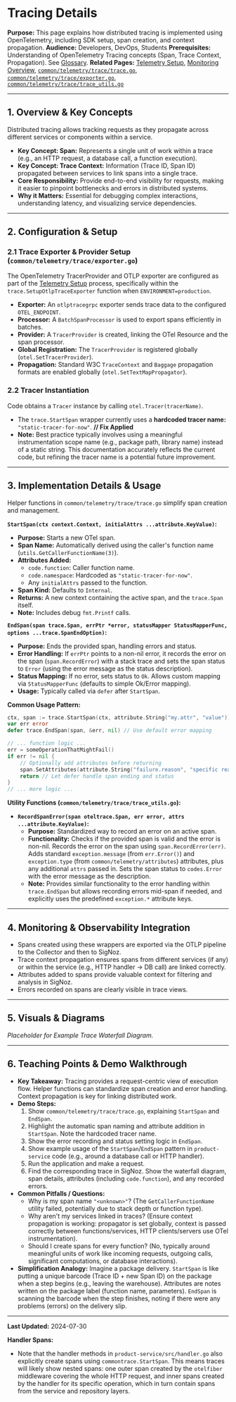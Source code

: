# Tracing Details

**Purpose:** This page explains how distributed tracing is implemented using OpenTelemetry, including SDK setup, span creation, and context propagation.
**Audience:** Developers, DevOps, Students
**Prerequisites:** Understanding of OpenTelemetry Tracing concepts (Span, Trace Context, Propagation). See [Glossary](../Glossary.md).
**Related Pages:** [Telemetry Setup](./Telemetry%20Setup.md), [Monitoring Overview](./README.md), [`common/telemetry/trace/trace.go`](../../common/telemetry/trace/trace.go), [`common/telemetry/trace/exporter.go`](../../common/telemetry/trace/exporter.go), [`common/telemetry/trace/trace_utils.go`](../../common/telemetry/trace/trace_utils.go)

---

## 1. Overview & Key Concepts

Distributed tracing allows tracking requests as they propagate across different services or components within a service.

*   **Key Concept: Span:** Represents a single unit of work within a trace (e.g., an HTTP request, a database call, a function execution).
*   **Key Concept: Trace Context:** Information (Trace ID, Span ID) propagated between services to link spans into a single trace.
*   **Core Responsibility:** Provide end-to-end visibility for requests, making it easier to pinpoint bottlenecks and errors in distributed systems.
*   **Why it Matters:** Essential for debugging complex interactions, understanding latency, and visualizing service dependencies.

---

## 2. Configuration & Setup

### 2.1 Trace Exporter & Provider Setup (`common/telemetry/trace/exporter.go`)

The OpenTelemetry TracerProvider and OTLP exporter are configured as part of the [Telemetry Setup](./Telemetry%20Setup.md) process, specifically within the `trace.SetupOtlpTraceExporter` function when `ENVIRONMENT=production`.

*   **Exporter:** An `otlptracegrpc` exporter sends trace data to the configured `OTEL_ENDPOINT`.
*   **Processor:** A `BatchSpanProcessor` is used to export spans efficiently in batches.
*   **Provider:** A `TracerProvider` is created, linking the OTel Resource and the span processor.
*   **Global Registration:** The `TracerProvider` is registered globally (`otel.SetTracerProvider`).
*   **Propagation:** Standard W3C `TraceContext` and `Baggage` propagation formats are enabled globally (`otel.SetTextMapPropagator`).

### 2.2 Tracer Instantiation

Code obtains a `Tracer` instance by calling `otel.Tracer(tracerName)`.
*   The `trace.StartSpan` wrapper currently uses a **hardcoded tracer name:** `"static-tracer-for-now"`. **// Fix Applied**
*   **Note:** Best practice typically involves using a meaningful instrumentation scope name (e.g., package path, library name) instead of a static string. This documentation accurately reflects the current code, but refining the tracer name is a potential future improvement.

---

## 3. Implementation Details & Usage

Helper functions in `common/telemetry/trace/trace.go` simplify span creation and management.

**`StartSpan(ctx context.Context, initialAttrs ...attribute.KeyValue)`:**
*   **Purpose:** Starts a new OTel span.
*   **Span Name:** Automatically derived using the caller's function name (`utils.GetCallerFunctionName(3)`).
*   **Attributes Added:**
    *   `code.function`: Caller function name.
    *   `code.namespace`: Hardcoded as `"static-tracer-for-now"`.
    *   Any `initialAttrs` passed to the function.
*   **Span Kind:** Defaults to `Internal`.
*   **Returns:** A new context containing the active span, and the `trace.Span` itself.
*   **Note:** Includes debug `fmt.Printf` calls.

**`EndSpan(span trace.Span, errPtr *error, statusMapper StatusMapperFunc, options ...trace.SpanEndOption)`:**
*   **Purpose:** Ends the provided span, handling errors and status.
*   **Error Handling:** If `errPtr` points to a non-nil error, it records the error on the span (`span.RecordError`) with a stack trace and sets the span status to `Error` (using the error message as the status description).
*   **Status Mapping:** If no error, sets status to `Ok`. Allows custom mapping via `StatusMapperFunc` (defaults to simple Ok/Error mapping).
*   **Usage:** Typically called via `defer` after `StartSpan`.

**Common Usage Pattern:**
```go
ctx, span := trace.StartSpan(ctx, attribute.String("my.attr", "value"))
var err error
defer trace.EndSpan(span, &err, nil) // Use default error mapping

// ... function logic ...
err = someOperationThatMightFail()
if err != nil {
    // Optionally add attributes before returning
    span.SetAttributes(attribute.String("failure.reason", "specific reason"))
    return // Let defer handle span ending and status
}
// ... more logic ...
```

**Utility Functions (`common/telemetry/trace/trace_utils.go`):**
*   **`RecordSpanError(span oteltrace.Span, err error, attrs ...attribute.KeyValue)`:**
    *   **Purpose:** Standardized way to record an error on an active span.
    *   **Functionality:** Checks if the provided span is valid and the error is non-nil. Records the error on the span using `span.RecordError(err)`. Adds standard `exception.message` (from `err.Error()`) and `exception.type` (from `common/telemetry/attributes`) attributes, plus any additional `attrs` passed in. Sets the span status to `codes.Error` with the error message as the description.
    *   **Note:** Provides similar functionality to the error handling within `trace.EndSpan` but allows recording errors mid-span if needed, and explicitly uses the predefined `exception.*` attribute keys.

---

## 4. Monitoring & Observability Integration

*   Spans created using these wrappers are exported via the OTLP pipeline to the Collector and then to SigNoz.
*   Trace context propagation ensures spans from different services (if any) or within the service (e.g., HTTP handler -> DB call) are linked correctly.
*   Attributes added to spans provide valuable context for filtering and analysis in SigNoz.
*   Errors recorded on spans are clearly visible in trace views.

---

## 5. Visuals & Diagrams

<!-- 
[USER ACTION REQUIRED]
Insert actual screenshot from SigNoz showing a trace waterfall for a product-service request.
Example: Should show nested spans like otelfiber -> handler -> service -> repository -> db spans.

Example Markdown:
![Example Trace Waterfall](../assets/images/trace_waterfall_example.png)
*Fig 1: Example Trace Waterfall Diagram from SigNoz.*
-->

*Placeholder for Example Trace Waterfall Diagram.*

---

## 6. Teaching Points & Demo Walkthrough

*   **Key Takeaway:** Tracing provides a request-centric view of execution flow. Helper functions can standardize span creation and error handling. Context propagation is key for linking distributed work.
*   **Demo Steps:**
    1.  Show `common/telemetry/trace/trace.go`, explaining `StartSpan` and `EndSpan`.
    2.  Highlight the automatic span naming and attribute addition in `StartSpan`. Note the hardcoded tracer name.
    3.  Show the error recording and status setting logic in `EndSpan`.
    4.  Show example usage of the `StartSpan`/`EndSpan` pattern in `product-service` code (e.g., around a database call or HTTP handler).
    5.  Run the application and make a request.
    6.  Find the corresponding trace in SigNoz. Show the waterfall diagram, span details, attributes (including `code.function`), and any recorded errors.
*   **Common Pitfalls / Questions:**
    *   Why is my span name `"<unknown>"`? (The `GetCallerFunctionName` utility failed, potentially due to stack depth or function type).
    *   Why aren't my services linked in traces? (Ensure context propagation is working: propagator is set globally, context is passed correctly between functions/services, HTTP clients/servers use OTel instrumentation).
    *   Should I create spans for every function? (No, typically around meaningful units of work like incoming requests, outgoing calls, significant computations, or database interactions).
*   **Simplification Analogy:** Imagine a package delivery. `StartSpan` is like putting a unique barcode (Trace ID + new Span ID) on the package when a step begins (e.g., leaving the warehouse). Attributes are notes written on the package label (function name, parameters). `EndSpan` is scanning the barcode when the step finishes, noting if there were any problems (errors) on the delivery slip.

---

**Last Updated:** 2024-07-30


**Handler Spans:**
*   Note that the handler methods in `product-service/src/handler.go` also explicitly create spans using `commontrace.StartSpan`. This means traces will likely show nested spans: one outer span created by the `otelfiber` middleware covering the whole HTTP request, and inner spans created by the handler for its specific operation, which in turn contain spans from the service and repository layers.
